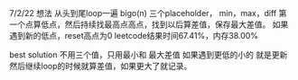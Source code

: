 7/2/22 想法
 从头到尾loop一遍 bigo(n)
 三个placeholder， min，max，diff
 第一个点算低点，然后持续找最高点高点，找到以后算差值，保存最大差值。
 如果遇到新的低点，reset高点为0
leetcode结果时间67.41%，内存38.00%

best solution
不用三个值，只用最小和 最大差值
如果遇到更低的小的 就是更新
然后继续loop的时候就算差值，如果更大了就记录。
